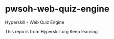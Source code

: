 # pwsoh-web-quiz-engine
Hyperskill - Web Quiz Engine

This repo is from Hyperskill.org
Keep learning
